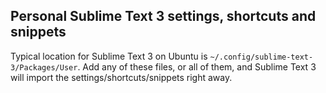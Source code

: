 ## Personal Sublime Text 3 settings, shortcuts and snippets

Typical location for Sublime Text 3 on Ubuntu is `~/.config/sublime-text-3/Packages/User`. Add any of these files, or all of them, and Sublime Text 3 will import the settings/shortcuts/snippets right away.